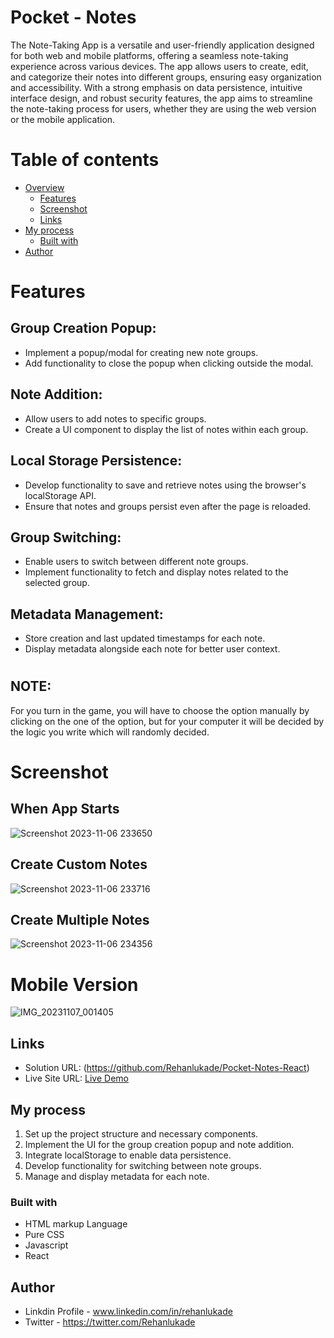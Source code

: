 # **Pocket - Notes**

The Note-Taking App is a versatile and user-friendly application designed for both web and mobile platforms, offering a seamless note-taking experience across various devices. The app allows users to create, edit, and categorize their notes into different groups, ensuring easy organization and accessibility. With a strong emphasis on data persistence, intuitive interface design, and robust security features, the app aims to streamline the note-taking process for users, whether they are using the web version or the mobile application.

# Table of contents

- [Overview](#overview)
  - [Features](Featurese)
  - [Screenshot](#screenshot)
  - [Links](#links)
- [My process](#my-process)
  - [Built with](#built-with)
- [Author](#author)


# Features

## Group Creation Popup:

- Implement a popup/modal for creating new note groups.
- Add functionality to close the popup when clicking outside the modal.

## Note Addition:

- Allow users to add notes to specific groups.
- Create a UI component to display the list of notes within each group.

## Local Storage Persistence:

- Develop functionality to save and retrieve notes using the browser's localStorage API.
- Ensure that notes and groups persist even after the page is reloaded.

## Group Switching:

- Enable users to switch between different note groups.
- Implement functionality to fetch and display notes related to the selected group.

## Metadata Management:

- Store creation and last updated timestamps for each note.
- Display metadata alongside each note for better user context.
# 
## NOTE:     
  For you turn in the game, you will have to choose the option manually by clicking on the one of the option, but for your computer it will be decided by the logic you write which will randomly decided.

# Screenshot

## When App Starts

![Screenshot 2023-11-06 233650](https://github.com/Rehanlukade/Stone-Paper_Scissor/assets/47839836/db6c3395-b99e-4313-8b7a-232b2146ab74)


## Create Custom Notes
![Screenshot 2023-11-06 233716](https://github.com/Rehanlukade/Stone-Paper_Scissor/assets/47839836/39d11292-dc1c-4cf4-b2e2-62d6e67b56cd)

## Create Multiple Notes
![Screenshot 2023-11-06 234356](https://github.com/Rehanlukade/Stone-Paper_Scissor/assets/47839836/b52a0650-3d8d-4650-8f08-6738c4cb9de8)


# Mobile Version

![IMG_20231107_001405](https://github.com/Rehanlukade/Pocket-Notes-React/assets/47839836/a6e5c85a-02dc-42f0-b98e-4e0a795e0956)



## Links

- Solution URL: (https://github.com/Rehanlukade/Pocket-Notes-React)
- Live Site URL: [Live Demo](https://pocket-notes-rsl.netlify.app/)

## My process
1) Set up the project structure and necessary components.
2) Implement the UI for the group creation popup and note addition.
3) Integrate localStorage to enable data persistence.
4) Develop functionality for switching between note groups.
5) Manage and display metadata for each note.

### Built with

- HTML markup Language 
- Pure CSS
- Javascript
- React 
  
## Author

- Linkdin Profile - www.linkedin.com/in/rehanlukade
- Twitter - https://twitter.com/Rehanlukade
